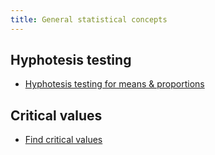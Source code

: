 ```yaml
---
title: General statistical concepts
---
```


## Hyphotesis testing

* [Hyphotesis testing for means & proportions](http://sphweb.bumc.bu.edu/otlt/mph-modules/bs/bs704_hypothesistest-means-proportions/bs704_hypothesistest-means-proportions3.html)

## Critical values

* [Find critical values](http://www.statisticshowto.com/probability-and-statistics/find-critical-values/)


